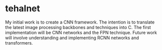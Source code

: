 # tehalnet
My initial work is to create a CNN framework. The intention is to translate the latest image processing backbones and techniques into C. The first implementation will be CNN networks and the FPN technique. Future work will involve understanding and implementing RCNN networks and transformers.

